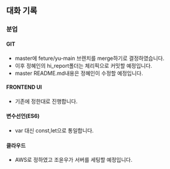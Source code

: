 ## 대화 기록

### 분업

#### GIT
 * master에 feture/yu-main 브렌치를 merge하기로 결정하였습니다.
 * 이후 정혜인의 hi_report폴더는 체리픽으로 커밋할 예정입니다.
 * master README.md내용은 정혜인이 수정할 예정입니다.


#### FRONTEND UI
 * 기존에 정한대로 진행합니다.

#### 변수선언(ES6)
 * var 대신 const,let으로 통일합니다.

#### 클라우드
 * AWS로 정하였고 조윤우가 서버를 세팅할 예정입니다.
  